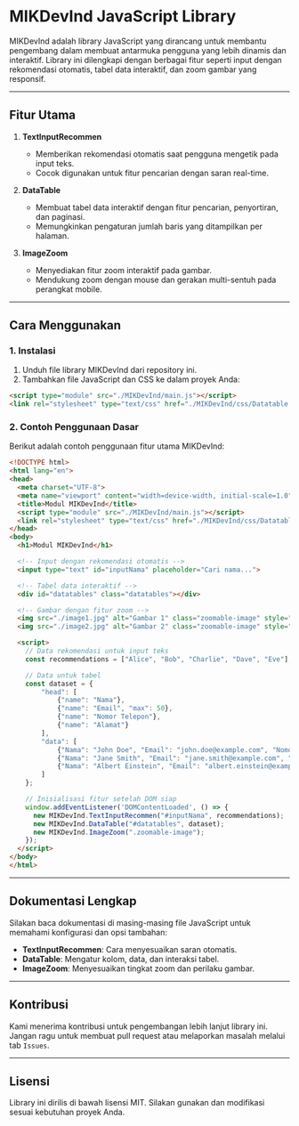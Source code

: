 # MIKDevInd JavaScript Library

MIKDevInd adalah library JavaScript yang dirancang untuk membantu pengembang dalam membuat antarmuka pengguna yang lebih dinamis dan interaktif. Library ini dilengkapi dengan berbagai fitur seperti input dengan rekomendasi otomatis, tabel data interaktif, dan zoom gambar yang responsif.

---

## Fitur Utama

1. **TextInputRecommen**
   - Memberikan rekomendasi otomatis saat pengguna mengetik pada input teks.
   - Cocok digunakan untuk fitur pencarian dengan saran real-time.

2. **DataTable**
   - Membuat tabel data interaktif dengan fitur pencarian, penyortiran, dan paginasi.
   - Memungkinkan pengaturan jumlah baris yang ditampilkan per halaman.

3. **ImageZoom**
   - Menyediakan fitur zoom interaktif pada gambar.
   - Mendukung zoom dengan mouse dan gerakan multi-sentuh pada perangkat mobile.

---

## Cara Menggunakan

### 1. Instalasi

1. Unduh file library MIKDevInd dari repository ini.
2. Tambahkan file JavaScript dan CSS ke dalam proyek Anda:

```html
<script type="module" src="./MIKDevInd/main.js"></script>
<link rel="stylesheet" type="text/css" href="./MIKDevInd/css/Datatable.css">
```

### 2. Contoh Penggunaan Dasar

Berikut adalah contoh penggunaan fitur utama MIKDevInd:

```html
<!DOCTYPE html>
<html lang="en">
<head>
  <meta charset="UTF-8">
  <meta name="viewport" content="width=device-width, initial-scale=1.0">
  <title>Modul MIKDevInd</title>
  <script type="module" src="./MIKDevInd/main.js"></script>
  <link rel="stylesheet" type="text/css" href="./MIKDevInd/css/Datatable.css">
</head>
<body>
  <h1>Modul MIKDevInd</h1>

  <!-- Input dengan rekomendasi otomatis -->
  <input type="text" id="inputNama" placeholder="Cari nama...">

  <!-- Tabel data interaktif -->
  <div id="datatables" class="datatables"></div>

  <!-- Gambar dengan fitur zoom -->
  <img src="./image1.jpg" alt="Gambar 1" class="zoomable-image" style="width: 100px">
  <img src="./image2.jpg" alt="Gambar 2" class="zoomable-image" style="width: 100px">

  <script>
    // Data rekomendasi untuk input teks
    const recommendations = ["Alice", "Bob", "Charlie", "Dave", "Eve"];

    // Data untuk tabel
    const dataset = {
        "head": [
            {"name": "Nama"},
            {"name": "Email", "max": 50},
            {"name": "Nomor Telepon"},
            {"name": "Alamat"}
        ],
        "data": [
            {"Nama": "John Doe", "Email": "john.doe@example.com", "Nomor Telepon": "123456789", "Alamat": "Jl. Kebon Jeruk 1"},
            {"Nama": "Jane Smith", "Email": "jane.smith@example.com", "Nomor Telepon": "987654321", "Alamat": "Jl. Anggrek 2"},
            {"Nama": "Albert Einstein", "Email": "albert.einstein@example.com", "Nomor Telepon": "555444333", "Alamat": "Jl. Melati 3"}
        ]
    };

    // Inisialisasi fitur setelah DOM siap
    window.addEventListener('DOMContentLoaded', () => {
      new MIKDevInd.TextInputRecommen("#inputNama", recommendations);
      new MIKDevInd.DataTable("#datatables", dataset);
      new MIKDevInd.ImageZoom(".zoomable-image");
    });
  </script>
</body>
</html>
```

---

## Dokumentasi Lengkap

Silakan baca dokumentasi di masing-masing file JavaScript untuk memahami konfigurasi dan opsi tambahan:

- **TextInputRecommen**: Cara menyesuaikan saran otomatis.
- **DataTable**: Mengatur kolom, data, dan interaksi tabel.
- **ImageZoom**: Menyesuaikan tingkat zoom dan perilaku gambar.

---

## Kontribusi

Kami menerima kontribusi untuk pengembangan lebih lanjut library ini. Jangan ragu untuk membuat pull request atau melaporkan masalah melalui tab `Issues`.

---

## Lisensi

Library ini dirilis di bawah lisensi MIT. Silakan gunakan dan modifikasi sesuai kebutuhan proyek Anda.
